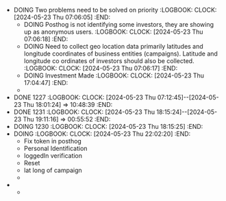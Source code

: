 - DOING Two problems need to be solved on priority
  :LOGBOOK:
  CLOCK: [2024-05-23 Thu 07:06:05]
  :END:
	- DOING Posthog is not identifying some investors, they are showing up as anonymous users.
	  :LOGBOOK:
	  CLOCK: [2024-05-23 Thu 07:06:18]
	  :END:
	- DOING Need to collect geo location data primarily latitudes and longitude coordinates of business entities (campaigns). Latitude and longitude co ordinates of investors should also be collected.
	  :LOGBOOK:
	  CLOCK: [2024-05-23 Thu 07:06:17]
	  :END:
	- DOING Investment Made
	  :LOGBOOK:
	  CLOCK: [2024-05-23 Thu 17:04:47]
	  :END:
	-
- DONE 1227
  :LOGBOOK:
  CLOCK: [2024-05-23 Thu 07:12:45]--[2024-05-23 Thu 18:01:24] =>  10:48:39
  :END:
- DONE 1231
  :LOGBOOK:
  CLOCK: [2024-05-23 Thu 18:15:24]--[2024-05-23 Thu 19:11:16] =>  00:55:52
  :END:
- DOING 1230
  :LOGBOOK:
  CLOCK: [2024-05-23 Thu 18:15:25]
  :END:
- DOING 
  :LOGBOOK:
  CLOCK: [2024-05-23 Thu 22:02:20]
  :END:
	- Fix token in posthog
	- Personal Identification
	- loggedIn verification
	- Reset
	- lat long of campaign
	-
-
	-